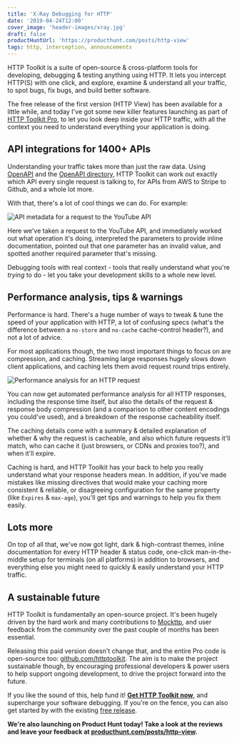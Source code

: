 ```yaml
---
title: 'X-Ray Debugging for HTTP'
date: '2019-04-24T12:00'
cover_image: 'header-images/xray.jpg'
draft: false
productHuntUrl: 'https://producthunt.com/posts/http-view'
tags: http, interception, announcements
---
```


HTTP Toolkit is a suite of open-source & cross-platform tools for developing, debugging & testing anything using HTTP. It lets you intercept HTTP(S) with one click, and explore, examine & understand all your traffic, to spot bugs, fix bugs, and build better software.

The free release of the first version (HTTP View) has been available for a little while, and today I've got some new killer features launching as part of [HTTP Toolkit Pro](/), to let you look deep inside your HTTP traffic, with all the context you need to understand everything your application is doing.

## API integrations for 1400+ APIs

Understanding your traffic takes more than just the raw data. Using [OpenAPI](https://swagger.io/docs/specification/about/) and the [OpenAPI directory](https://github.com/APIs-guru/openapi-directory), HTTP Toolkit can work out exactly which API every single request is talking to, for APIs from AWS to Stripe to Github, and a whole lot more.

With that, there's a lot of cool things we can do. For example:

![API metadata for a request to the YouTube API](../images/understand-screenshot.png)

Here we've taken a request to the YouTube API, and immediately worked out what operation it's doing, interpreted the parameters to provide inline documentation, pointed out that one parameter has an invalid value, and spotted another required parameter that's missing.

Debugging tools with real context - tools that really understand what you're _trying_ to do - let you take your development skills to a whole new level.

## Performance analysis, tips & warnings

Performance is hard. There's a huge number of ways to tweak & tune the speed of your application with HTTP, a lot of confusing specs (what's the difference between a `no-store` and `no-cache` cache-control header?), and not a lot of advice.

For most applications though, the two most important things to focus on are compression, and caching. Streaming large responses hugely slows down client applications, and caching lets them avoid request round trips entirely.

![Performance analysis for an HTTP request](../images/accelerate-screenshot.png)

You can now get automated performance analysis for all HTTP responses, including the response time itself, but also the details of the request & response body compression (and a comparison to other content encodings you could've used), and a breakdown of the response cacheability itself.

The caching details come with a summary & detailed explanation of whether & why the request is cacheable, and also which future requests it'll match, who can cache it (just browsers, or CDNs and proxies too?), and when it'll expire.

Caching is hard, and HTTP Toolkit has your back to help you really understand what your response headers mean. In addition, if you've made mistakes like missing directives that would make your caching more consistent & reliable, or disagreeing configuration for the same property (like `Expires` & `max-age`), you'll get tips and warnings to help you fix them easily.

## Lots more

On top of all that, we've now got light, dark & high-contrast themes, inline documentation for every HTTP header & status code, one-click man-in-the-middle setup for terminals (on all platforms) in addition to browsers, and everything else you might need to quickly & easily understand your HTTP traffic.

## A sustainable future

HTTP Toolkit is fundamentally an open-source project. It's been hugely driven by the hard work and many contributions to [Mockttp](https://github.com/httptoolkit/mockttp), and user feedback from the community over the past couple of months has been essential.

Releasing this paid version doesn't change that, and the entire Pro code is open-source too: [github.com/httptoolkit](https://github.com/httptoolkit). The aim is to make the project sustainable though, by encouraging professional developers & power users to help support ongoing development, to drive the project forward into the future.

If you like the sound of this, help fund it! **[Get HTTP Toolkit now](/get-pro/)**, and supercharge your software debugging. If you're on the fence, you can also get started by with the existing [free release](/).

**We're also launching on Product Hunt today! Take a look at the reviews and leave your feedback at [producthunt.com/posts/http-view](https://producthunt.com/posts/http-view).**